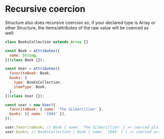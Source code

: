 # Recursive coercion

Structure also does recursive coercion so, if your declared type is Array or other Structure, the items/attributes of the raw value will be coerced as well:

```javascript
class BooksCollection extends Array {}

const Book = attributes({
  name: String,
})(class Book {});

const User = attributes({
  favoriteBook: Book,
  books: {
    type: BooksCollection,
    itemType: Book,
  },
})(class User {});

const user = new User({
  favoriteBook: { name: 'The Silmarillion' },
  books: [{ name: '1984' }],
});

user.favoriteBook; // Book { name: 'The Silmarillion' } => coerced plain object to Book
user.books; // BooksCollection [ Book { name: '1984' } ] => coerced array to BooksCollection and plain object to Book
```

